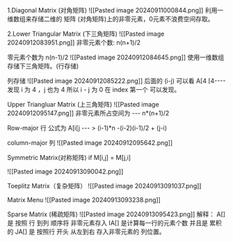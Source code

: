 1.Diagonal Matrix (对角矩阵)
![[Pasted image 20240911000844.png]]
利用一维数组来存储二维的 矩阵 (对角矩阵)上的非零元素，0元素不浪费空间存取。


2.Lower Triangular Matrix (下三角矩阵)
![[Pasted image 20240912083951.png]]
非零元素个数:
n(n+1)/2 

零元素个数为
n(n-1)/2
![[Pasted image 20240912084645.png]]
使用一维数组存储下三角矩阵。(行存储)

列存储
![[Pasted image 20240912085222.png]]
后面的 (i-j) 可以看 A[4 [4---- 发现 i 为 4 ，j 也为 4 所以 i - j 为 0 在 index 第一个 可以发现。


Upper Triangluar Matrix (上三角矩阵)
![[Pasted image 20240912095147.png]]
非零元素所占空间为 --- n*(n+1)/2

Row-major  行 公式为
A[i[j  --- > (i-1)*n -(i-2)(i-1)/2  + (j-i)

column-major 列
![[Pasted image 20240912095642.png]]

Symmetric Matrix(对称矩阵)
if M[i,j] = M[j,i] 


![[Pasted image 20240913090042.png]]


Toeplitz Matrix（复杂矩阵） 
![[Pasted image 20240913091037.png]]

Matrix Menu
![[Pasted image 20240913093238.png]]


Sparse Matrix (稀疏矩阵)
![[Pasted image 20240913095423.png]]
解释：
A[] 是 按照 行 到列 顺序将 非零元素存入
IA[] 是计算每一行的元素个数 并且是 累积的 
JA[] 是 按照行 开头 从左到右 存入非零元素的 列位置。



